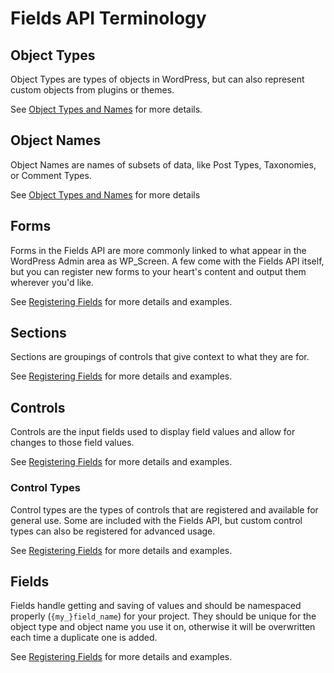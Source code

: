 # Fields API Terminology

## Object Types

Object Types are types of objects in WordPress, but can also represent custom objects from plugins or themes.

See [Object Types and Names](https://github.com/sc0ttkclark/wordpress-fields-api/blob/master/docs/object-types-and-names.md) for more details.

## Object Names

Object Names are names of subsets of data, like Post Types, Taxonomies, or Comment Types. 

See [Object Types and Names](https://github.com/sc0ttkclark/wordpress-fields-api/blob/master/docs/object-types-and-names.md) for more details

## Forms

Forms in the Fields API are more commonly linked to what appear in the WordPress Admin area as WP_Screen. A few come with the Fields API itself, but you can register new forms to your heart's content and output them wherever you'd like.

See [Registering Fields](https://github.com/sc0ttkclark/wordpress-fields-api/blob/master/docs/registering-fields.md) for more details and examples.
 
## Sections

Sections are groupings of controls that give context to what they are for.

See [Registering Fields](https://github.com/sc0ttkclark/wordpress-fields-api/blob/master/docs/registering-fields.md) for more details and examples.

## Controls

Controls are the input fields used to display field values and allow for changes to those field values.

See [Registering Fields](https://github.com/sc0ttkclark/wordpress-fields-api/blob/master/docs/registering-fields.md) for more details and examples.

### Control Types

Control types are the types of controls that are registered and available for general use. Some are included with the Fields API, but custom control types can also be registered for advanced usage.

See [Registering Fields](https://github.com/sc0ttkclark/wordpress-fields-api/blob/master/docs/registering-fields.md) for more details and examples.

## Fields

Fields handle getting and saving of values and should be namespaced properly (`{my_}field_name`) for your project. They should be unique for the object type and object name you use it on, otherwise it will be overwritten each time a duplicate one is added.

See [Registering Fields](https://github.com/sc0ttkclark/wordpress-fields-api/blob/master/docs/registering-fields.md) for more details and examples.